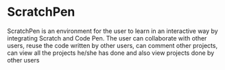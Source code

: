 # ScratchPen

ScratchPen is an environment for the user to learn in an interactive way by integrating Scratch and Code Pen.  The user can collaborate with other users, reuse the code written by other users, can comment other projects, can view all the projects he/she has done and also view projects done by other users
